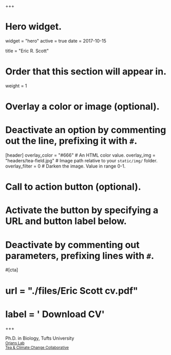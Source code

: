 +++
# Hero widget.
widget = "hero"
active = true
date = 2017-10-15

title = "Eric R. Scott"

# Order that this section will appear in.
weight = 1

# Overlay a color or image (optional).
#   Deactivate an option by commenting out the line, prefixing it with `#`.
[header]
  overlay_color = "#666"  # An HTML color value.
  overlay_img = "headers/tea-field.jpg"  # Image path relative to your `static/img/` folder.
  overlay_filter = 0  # Darken the image. Value in range 0-1.

# Call to action button (optional).
#   Activate the button by specifying a URL and button label below.
#   Deactivate by commenting out parameters, prefixing lines with `#`.
#[cta]
# url = "./files/Eric Scott cv.pdf"
# label = '<i class="fa fa-download"></i> Download CV'
+++

Ph.D. in Biology, Tufts University
<br>
<small><a id="Orians Lab" href="http://ase.tufts.edu/biology/labs/orians/">Orians Lab</a></small>
<br>
<small><a id="Tea Climate" href="http://www.teaclimate.org/">Tea & Climate Change Collaborative</a></small>
<br>

